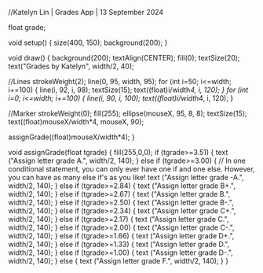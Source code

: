 //Katelyn Lin | Grades App | 13 September 2024

float grade;

void setup() {
  size(400, 150);
  background(200);
}

void draw() {
  background(200);
  textAlign(CENTER);
  fill(0);
  textSize(20);
  text("Grades by Katelyn", width/2, 40);

  //Lines
  strokeWeight(2);
  line(0, 95, width, 95);
  for (int i=50; i<=width; i+=100) {
    line(i, 92, i, 98);
    textSize(15);
    text((float)i/width*4, i, 120);
  }
  for (int i=0; i<=width; i+=100) {
    line(i, 90, i, 100);
    text((float)i/width*4, i, 120);
  }

  //Marker
  strokeWeight(0);
  fill(255);
  ellipse(mouseX, 95, 8, 8);
  textSize(15);
  text((float)mouseX/width*4, mouseX, 90);
  
  assignGrade((float)mouseX/width*4);
}

void assignGrade(float tgrade) {
  fill(255,0,0);
  if (tgrade>=3.51) {
    text ("Assign letter grade A.", width/2, 140);
  } else if (tgrade>=3.00) { // In one conditional statement, you can only ever have one if and one else. However, you can have as many else if's as you like!
    text ("Assign letter grade -A.", width/2, 140);
  } else if (tgrade>=2.84) {
    text ("Assign letter grade B+.", width/2, 140);
  } else if (tgrade>=2.67) {
    text ("Assign letter grade B.", width/2, 140);
  } else if (tgrade>=2.50) {
    text ("Assign letter grade B-.", width/2, 140);
  } else if (tgrade>=2.34) {
    text ("Assign letter grade C+.", width/2, 140);
  } else if (tgrade>=2.17) {
    text ("Assign letter grade C.", width/2, 140);
  } else if (tgrade>=2.00) {
    text ("Assign letter grade C-.", width/2, 140);
  } else if (tgrade>=1.66) {
    text ("Assign letter grade D+.", width/2, 140);
  } else if (tgrade>=1.33) {
    text ("Assign letter grade D.", width/2, 140);
  } else if (tgrade>=1.00) {
    text ("Assign letter grade D-.", width/2, 140);
  } else {
    text ("Assign letter grade F.", width/2, 140);
  }
}

